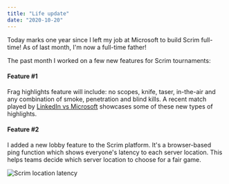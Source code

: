 ```yaml
---
title: "Life update"
date: "2020-10-20"
---
```


Today marks one year since I left my job at Microsoft to build Scrim full-time! As of last month, I'm now a full-time father!

The past month I worked on a few new features for Scrim tournaments:

#### Feature #1

Frag highlights feature will include: no scopes, knife, taser, in-the-air and any combination of smoke, penetration and blind kills. A recent match played by [LinkedIn vs Microsoft](https://www.scrim.app/tournaments/m5RbYkHGavSZjqBQv5wm/s/PhTRYY6BwqE7dwwKA1vO/1) showcases some of these new types of highlights.

#### Feature #2

I added a new lobby feature to the Scrim platform. It's a browser-based ping function which shows everyone's latency to each server location. This helps teams decide which server location to choose for a fair game.

![Scrim location latency](/images/2020/scrimlocationping.png "Player latency to server locations")
